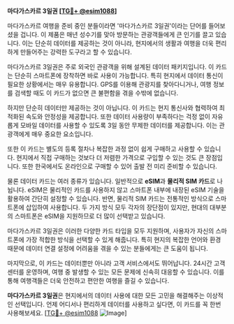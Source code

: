 **마다가스카르 3일권 [[TG💪+ @esim1088](https://t.me/s/esim1088)]**

마다가스카르 여행을 준비 중인 분들이라면 '마다가스카르 3일권'이라는 단어를 들어보셨을 겁니다. 이 제품은 매년 성수기를 맞아 방문하는 관광객들에게 큰 인기를 끌고 있습니다. 이는 단순히 데이터를 제공하는 것이 아니라, 현지에서의 생활과 여행을 더욱 편리하게 만들어주는 강력한 도구라고 할 수 있습니다.

마다가스카르 3일권은 주로 외국인 관광객을 위해 설계된 데이터 패키지입니다. 이 카드는 단순히 스마트폰에 장착하면 바로 사용이 가능합니다. 특히 현지에서 데이터 통신이 필요한 상황에서는 매우 유용합니다. GPS를 이용해 관광지를 찾아다니거나, 여행 정보를 검색할 때도 이 카드가 없으면 큰 불편함을 겪을 수밖에 없습니다.

하지만 단순히 데이터만 제공하는 것이 아닙니다. 이 카드는 현지 통신사와 협력하여 최적화된 속도와 안정성을 제공합니다. 또한 데이터 사용량이 부족하다는 걱정 없이 자유롭게 모바일 데이터를 사용할 수 있도록 3일 동안 무제한 데이터를 제공합니다. 이는 관광객에게 매우 중요한 요소입니다.

또한 이 카드는 별도의 등록 절차나 복잡한 과정 없이 쉽게 구매하고 사용할 수 있습니다. 현지에서 직접 구매하는 것보다 더 저렴한 가격으로 구입할 수 있는 것도 큰 장점입니다. 또한 한국에서도 온라인으로 구매할 수 있어 출발 전 미리 준비할 수 있습니다.

물론 데이터 카드는 여러 종류가 있습니다. 일반적으로 **eSIM**과 **물리적 SIM 카드**로 나뉩니다. eSIM은 물리적인 카드를 사용하지 않고 스마트폰 내부에 내장된 eSIM 기술을 활용하여 간단히 설정할 수 있습니다. 반면, 물리적 SIM 카드는 전통적인 방식으로 스마트폰에 삽입하여 사용합니다. 두 가지 방식 모두 각자의 장단점이 있지만, 현대의 대부분의 스마트폰은 eSIM을 지원하므로 더 많이 선택받고 있습니다.

마다가스카르 3일권은 이러한 다양한 카드 타입을 모두 지원하며, 사용자가 자신의 스마트폰에 가장 적합한 방식을 선택할 수 있게 해줍니다. 특히 현지의 복잡한 언어와 환경 때문에 데이터 연결 설정에 어려움을 겪을 수 있는 분들에게는 큰 도움이 됩니다.

마지막으로, 이 카드는 데이터뿐만 아니라 고객 서비스에서도 뛰어납니다. 24시간 고객센터를 운영하며, 여행 중 발생할 수 있는 모든 문제에 신속히 대응할 수 있습니다. 이를 통해 여행객들은 더욱 안전하고 편안한 여행을 즐길 수 있습니다.

**마다가스카르 3일권**은 현지에서의 데이터 사용에 대한 모든 고민을 해결해주는 이상적인 선택입니다. 언제 어디서나 편리하게 데이터를 사용하고 싶다면, 이 카드를 꼭 한번 사용해보세요. [[TG💪+ @esim1088](https://t.me/s/esim1088) ![Image](https://i.postimg.cc/Y0z9fWf4/image.png)]